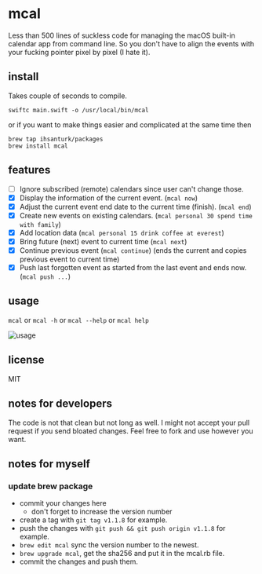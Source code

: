 # mcal

Less than 500 lines of suckless code for managing the macOS built-in calendar
app from command line. So you don't have to align the events with your fucking
pointer pixel by pixel (I hate it).

## install
Takes couple of seconds to compile.
```
swiftc main.swift -o /usr/local/bin/mcal
```
or if you want to make things easier and complicated at the same time then
```
brew tap ihsanturk/packages
brew install mcal
```

## features
* [ ] Ignore subscribed (remote) calendars since user can't change those.
* [X] Display the information of the current event. (`mcal now`)
* [X] Adjust the current event end date to the current time (finish). (`mcal end`)
* [X] Create new events on existing calendars. (`mcal personal 30 spend time with family`)
* [X] Add location data (`mcal personal 15 drink coffee at everest`)
* [X] Bring future (next) event to current time (`mcal next`)
* [X] Continue previous event (`mcal continue`) (ends the current and
      copies previous event to current time)
* [X] Push last forgotten event as started from the last event and ends now.
      (`mcal push ...`)

## usage
`mcal` or `mcal -h` or `mcal --help` or `mcal help`

![usage](https://i.imgur.com/WtWvmaz.png)

## license
MIT

## notes for developers
The code is not that clean but not long as well. I might not accept your pull
request if you send bloated changes. Feel free to fork and use however you
want.

## notes for myself
### update brew package

- commit your changes here
   - don't forget to increase the version number
- create a tag with `git tag v1.1.8` for example.
- push the changes with `git push && git push origin v1.1.8` for example.
- `brew edit mcal` sync the version number to the newest.
- `brew upgrade mcal`, get the sha256 and put it in the mcal.rb file.
- commit the changes and push them.
